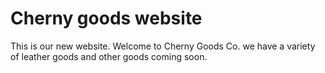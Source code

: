 # Cherny goods website
This is our new website. Welcome to Cherny Goods Co. we have a variety of leather goods and other goods coming soon.